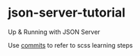 # json-server-tutorial
Up & Running with JSON Server

Use [commits](../../commits) to refer to scss learning steps